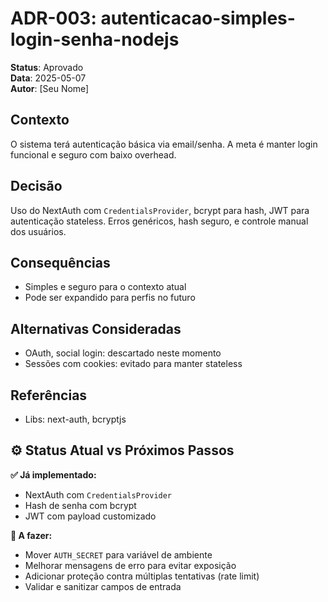 # ADR-003: autenticacao-simples-login-senha-nodejs

**Status**: Aprovado  
**Data**: 2025-05-07  
**Autor**: [Seu Nome]

## Contexto

O sistema terá autenticação básica via email/senha. A meta é manter login funcional e seguro com baixo overhead.

## Decisão

Uso do NextAuth com `CredentialsProvider`, bcrypt para hash, JWT para autenticação stateless. Erros genéricos, hash seguro, e controle manual dos usuários.

## Consequências

- Simples e seguro para o contexto atual
- Pode ser expandido para perfis no futuro

## Alternativas Consideradas

- OAuth, social login: descartado neste momento
- Sessões com cookies: evitado para manter stateless

## Referências

- Libs: next-auth, bcryptjs


## ⚙️ Status Atual vs Próximos Passos

**✅ Já implementado:**
- NextAuth com `CredentialsProvider`
- Hash de senha com bcrypt
- JWT com payload customizado

**🚧 A fazer:**
- Mover `AUTH_SECRET` para variável de ambiente
- Melhorar mensagens de erro para evitar exposição
- Adicionar proteção contra múltiplas tentativas (rate limit)
- Validar e sanitizar campos de entrada
